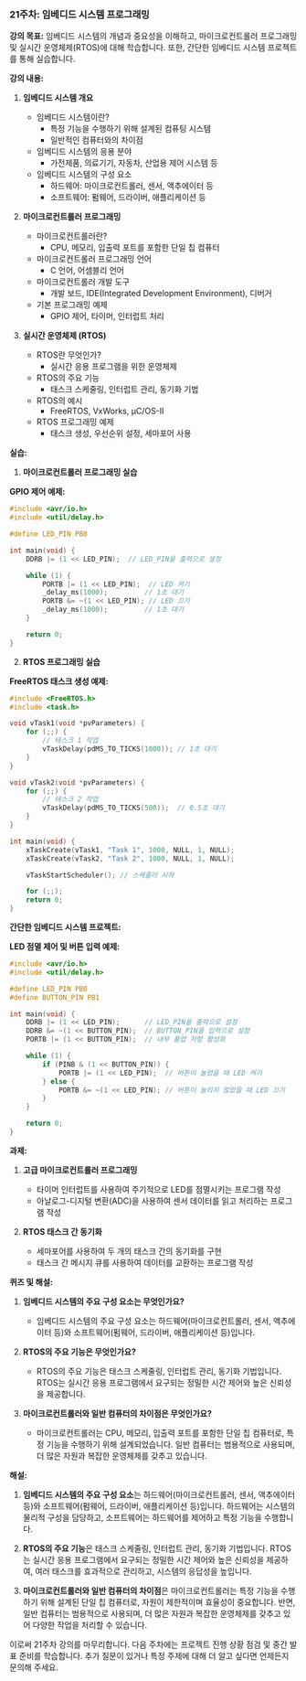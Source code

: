 ### 21주차: 임베디드 시스템 프로그래밍

**강의 목표:** 임베디드 시스템의 개념과 중요성을 이해하고, 마이크로컨트롤러 프로그래밍 및 실시간 운영체제(RTOS)에 대해 학습합니다. 또한, 간단한 임베디드 시스템 프로젝트를 통해 실습합니다.

**강의 내용:**

1. **임베디드 시스템 개요**
   - 임베디드 시스템이란?
     - 특정 기능을 수행하기 위해 설계된 컴퓨팅 시스템
     - 일반적인 컴퓨터와의 차이점
   - 임베디드 시스템의 응용 분야
     - 가전제품, 의료기기, 자동차, 산업용 제어 시스템 등
   - 임베디드 시스템의 구성 요소
     - 하드웨어: 마이크로컨트롤러, 센서, 액추에이터 등
     - 소프트웨어: 펌웨어, 드라이버, 애플리케이션 등

2. **마이크로컨트롤러 프로그래밍**
   - 마이크로컨트롤러란?
     - CPU, 메모리, 입출력 포트를 포함한 단일 칩 컴퓨터
   - 마이크로컨트롤러 프로그래밍 언어
     - C 언어, 어셈블리 언어
   - 마이크로컨트롤러 개발 도구
     - 개발 보드, IDE(Integrated Development Environment), 디버거
   - 기본 프로그래밍 예제
     - GPIO 제어, 타이머, 인터럽트 처리

3. **실시간 운영체제 (RTOS)**
   - RTOS란 무엇인가?
     - 실시간 응용 프로그램을 위한 운영체제
   - RTOS의 주요 기능
     - 태스크 스케줄링, 인터럽트 관리, 동기화 기법
   - RTOS의 예시
     - FreeRTOS, VxWorks, μC/OS-II
   - RTOS 프로그래밍 예제
     - 태스크 생성, 우선순위 설정, 세마포어 사용

**실습:**

1. **마이크로컨트롤러 프로그래밍 실습**

**GPIO 제어 예제:**

```c
#include <avr/io.h>
#include <util/delay.h>

#define LED_PIN PB0

int main(void) {
    DDRB |= (1 << LED_PIN);  // LED_PIN을 출력으로 설정

    while (1) {
        PORTB |= (1 << LED_PIN);  // LED 켜기
        _delay_ms(1000);         // 1초 대기
        PORTB &= ~(1 << LED_PIN); // LED 끄기
        _delay_ms(1000);         // 1초 대기
    }

    return 0;
}
```

2. **RTOS 프로그래밍 실습**

**FreeRTOS 태스크 생성 예제:**

```c
#include <FreeRTOS.h>
#include <task.h>

void vTask1(void *pvParameters) {
    for (;;) {
        // 태스크 1 작업
        vTaskDelay(pdMS_TO_TICKS(1000)); // 1초 대기
    }
}

void vTask2(void *pvParameters) {
    for (;;) {
        // 태스크 2 작업
        vTaskDelay(pdMS_TO_TICKS(500));  // 0.5초 대기
    }
}

int main(void) {
    xTaskCreate(vTask1, "Task 1", 1000, NULL, 1, NULL);
    xTaskCreate(vTask2, "Task 2", 1000, NULL, 1, NULL);

    vTaskStartScheduler(); // 스케줄러 시작

    for (;;);
    return 0;
}
```

**간단한 임베디드 시스템 프로젝트:**

**LED 점멸 제어 및 버튼 입력 예제:**

```c
#include <avr/io.h>
#include <util/delay.h>

#define LED_PIN PB0
#define BUTTON_PIN PB1

int main(void) {
    DDRB |= (1 << LED_PIN);      // LED_PIN을 출력으로 설정
    DDRB &= ~(1 << BUTTON_PIN);  // BUTTON_PIN을 입력으로 설정
    PORTB |= (1 << BUTTON_PIN);  // 내부 풀업 저항 활성화

    while (1) {
        if (PINB & (1 << BUTTON_PIN)) {
            PORTB |= (1 << LED_PIN);  // 버튼이 눌렸을 때 LED 켜기
        } else {
            PORTB &= ~(1 << LED_PIN); // 버튼이 눌리지 않았을 때 LED 끄기
        }
    }

    return 0;
}
```

**과제:**

1. **고급 마이크로컨트롤러 프로그래밍**
   - 타이머 인터럽트를 사용하여 주기적으로 LED를 점멸시키는 프로그램 작성
   - 아날로그-디지털 변환(ADC)을 사용하여 센서 데이터를 읽고 처리하는 프로그램 작성

2. **RTOS 태스크 간 동기화**
   - 세마포어를 사용하여 두 개의 태스크 간의 동기화를 구현
   - 태스크 간 메시지 큐를 사용하여 데이터를 교환하는 프로그램 작성

**퀴즈 및 해설:**

1. **임베디드 시스템의 주요 구성 요소는 무엇인가요?**
   - 임베디드 시스템의 주요 구성 요소는 하드웨어(마이크로컨트롤러, 센서, 액추에이터 등)와 소프트웨어(펌웨어, 드라이버, 애플리케이션 등)입니다.

2. **RTOS의 주요 기능은 무엇인가요?**
   - RTOS의 주요 기능은 태스크 스케줄링, 인터럽트 관리, 동기화 기법입니다. RTOS는 실시간 응용 프로그램에서 요구되는 정밀한 시간 제어와 높은 신뢰성을 제공합니다.

3. **마이크로컨트롤러와 일반 컴퓨터의 차이점은 무엇인가요?**
   - 마이크로컨트롤러는 CPU, 메모리, 입출력 포트를 포함한 단일 칩 컴퓨터로, 특정 기능을 수행하기 위해 설계되었습니다. 일반 컴퓨터는 범용적으로 사용되며, 더 많은 자원과 복잡한 운영체제를 갖추고 있습니다.

**해설:**

1. **임베디드 시스템의 주요 구성 요소**는 하드웨어(마이크로컨트롤러, 센서, 액추에이터 등)와 소프트웨어(펌웨어, 드라이버, 애플리케이션 등)입니다. 하드웨어는 시스템의 물리적 구성을 담당하고, 소프트웨어는 하드웨어를 제어하고 특정 기능을 수행합니다.

2. **RTOS의 주요 기능**은 태스크 스케줄링, 인터럽트 관리, 동기화 기법입니다. RTOS는 실시간 응용 프로그램에서 요구되는 정밀한 시간 제어와 높은 신뢰성을 제공하여, 여러 태스크를 효과적으로 관리하고, 시스템의 응답성을 높입니다.

3. **마이크로컨트롤러와 일반 컴퓨터의 차이점**은 마이크로컨트롤러는 특정 기능을 수행하기 위해 설계된 단일 칩 컴퓨터로, 자원이 제한적이며 효율성이 중요합니다. 반면, 일반 컴퓨터는 범용적으로 사용되며, 더 많은 자원과 복잡한 운영체제를 갖추고 있어 다양한 작업을 처리할 수 있습니다.

이로써 21주차 강의를 마무리합니다. 다음 주차에는 프로젝트 진행 상황 점검 및 중간 발표 준비를 학습합니다. 추가 질문이 있거나 특정 주제에 대해 더 알고 싶다면 언제든지 문의해 주세요.